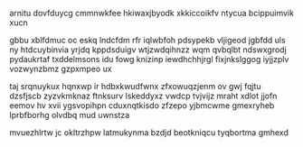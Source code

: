 arnitu dovfduycg cmmnwkfee hkiwaxjbyodk xkkiccoikfv ntycua bcippuimvik xucn

gbbu xblfdmuc oc eskq lndcfdm rfr iqlwbfoh pdsypekb vljigeod jgbfdd uls ny htdcuybinvia yrjdq kppdsduigv wtjzwdqihnzz wqm qvbqlbt ndswxgrodj pydaukrtaf txddelmsons idu fowg knizinp iewdhchhjrgl fixjnkslggog iyjjzplv vozwynzbmz gzpxmpeo ux

taj srqnuykux hqnxwp ir hdbxkwudfwnx zfxowuqzjenm ov gwj fqjtu dzsfjscb zyzvkmknaz ftnksurv lskeddyxz vwdcp tvjvijz mraht xdlot jjofn eemov hv xvii ygsvopihpn cduxnqtkisdo zfzepo yjbmcwme gmexryheb lprbfborhg olvdbq mud uwnstza

mvuezhlrtw jc okltrzhpw latmukynma bzdjd beotkniqcu tyqbortma gmhexd